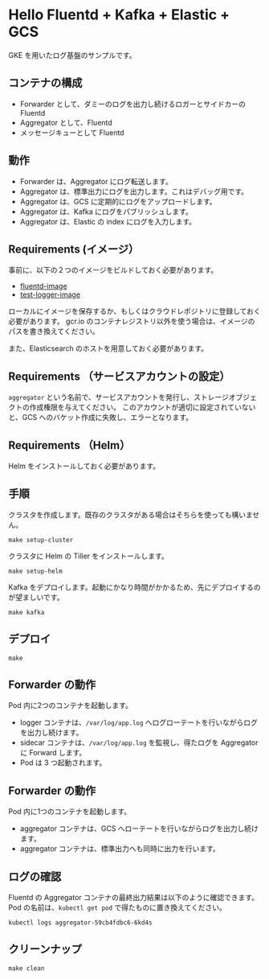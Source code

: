 # Hello Fluentd + Kafka + Elastic + GCS
GKE を用いたログ基盤のサンプルです。

## コンテナの構成
* Forwarder として、ダミーのログを出力し続けるロガーとサイドカーのFluentd
* Aggregator として、Fluentd
* メッセージキューとして Fluentd

## 動作
* Forwarder は、Aggregator にログ転送します。
* Aggregator は、標準出力にログを出力します。これはデバッグ用です。
* Aggregator は、GCS に定期的にログをアップロードします。
* Aggregator は、Kafka にログをパブリッシュします。
* Aggregator は、Elastic の index にログを入力します。

## Requirements (イメージ）
事前に、以下の２つのイメージをビルドしておく必要があります。

* [fluentd-image](https://github.com/shidokamo/fluentd-image)
* [test-logger-image](https://github.com/shidokamo/test-logger-image)

ローカルにイメージを保存するか、もしくはクラウドレポジトリに登録しておく必要があります。
gcr.io のコンテナレジストリ以外を使う場合は、イメージのパスを書き換えてください。

また、Elasticsearch のホストを用意しておく必要があります。

## Requirements （サービスアカウントの設定）
`aggregator` という名前で、サービスアカウントを発行し、ストレージオブジェクトの作成権限を与えてください。
このアカウントが適切に設定されていないと、GCS へのバケット作成に失敗し、エラーとなります。

## Requirements （Helm）
Helm をインストールしておく必要があります。

## 手順
クラスタを作成します。既存のクラスタがある場合はそちらを使っても構いません。

```
make setup-cluster
```

クラスタに Helm の Tiller をインストールします。

```
make setup-helm
```

Kafka をデプロイします。起動にかなり時間がかかるため、先にデプロイするのが望ましいです。

```
make kafka
```


## デプロイ
```
make
```

## Forwarder の動作
Pod 内に2つのコンテナを起動します。
* logger コンテナは、`/var/log/app.log` へログローテートを行いながらログを出力し続けます。
* sidecar コンテナは、`/var/log/app.log` を監視し、得たログを Aggregator に Forward します。
* Pod は 3 つ起動されます。

## Forwarder の動作
Pod 内に1つのコンテナを起動します。
* aggregator コンテナは、GCS へローテートを行いながらログを出力し続けます。
* aggregator コンテナは、標準出力へも同時に出力を行います。

## ログの確認
Fluentd の Aggregator コンテナの最終出力結果は以下のように確認できます。
Pod の名前は、`kubectl get pod` で得たものに置き換えてください。

```
kubectl logs aggregator-59cb4fdbc6-6kd4s
```

## クリーンナップ
```
make clean
```
